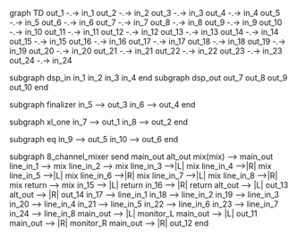 graph TD
out_1 -.-> in_1
out_2 -.-> in_2
out_3 -.-> in_3
out_4 -.-> in_4
out_5 -.-> in_5
out_6 -.-> in_6
out_7 -.-> in_7
out_8 -.-> in_8
out_9 -.-> in_9
out_10 -.-> in_10
out_11 -.-> in_11
out_12 -.-> in_12
out_13 -.-> in_13
out_14 -.-> in_14
out_15 -.-> in_15
out_16 -.-> in_16
out_17 -.-> in_17
out_18 -.-> in_18
out_19 -.-> in_19
out_20 -.-> in_20
out_21 -.-> in_21
out_22 -.-> in_22
out_23 -.-> in_23
out_24 -.-> in_24

subgraph dsp_in
in_1
in_2
in_3
in_4
end
subgraph dsp_out
out_7
out_8
out_9
out_10
end

subgraph finalizer
in_5 --> out_3
in_6 --> out_4
end

subgraph xl_one
in_7 --> out_1
in_8 --> out_2
end

subgraph eq
in_9 --> out_5
in_10 --> out_6
end

subgraph 8_channel_mixer
send
main_out
alt_out
mix(mix) --> main_out
line_in_1 --> mix
line_in_2 --> mix
line_in_3 -->|L| mix
line_in_4 -->|R| mix
line_in_5 -->|L| mix
line_in_6 -->|R| mix
line_in_7 -->|L| mix
line_in_8 -->|R| mix
return --> mix
in_15 --> |L| return
in_16 --> |R| return
alt_out --> |L| out_13
alt_out --> |R| out_14
in_17 --> line_in_1
in_18 --> line_in_2
in_19 --> line_in_3
in_20 --> line_in_4
in_21 --> line_in_5
in_22 --> line_in_6
in_23 --> line_in_7
in_24 --> line_in_8
main_out --> |L| monitor_L
main_out --> |L| out_11
main_out --> |R| monitor_R
main_out --> |R| out_12
end
